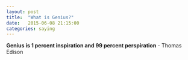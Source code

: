 ```yaml
---
layout: post
title:  "What is Genius?"
date:   2015-06-08 21:15:00
categories: saying
---
```



**Genius is 1 percent inspiration and 99 percent perspiration** - Thomas Edison

